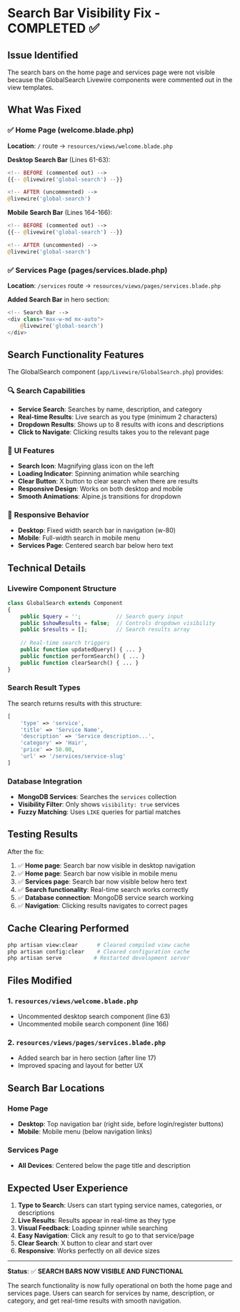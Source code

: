 # Search Bar Visibility Fix - COMPLETED ✅

## Issue Identified
The search bars on the home page and services page were not visible because the GlobalSearch Livewire components were commented out in the view templates.

## What Was Fixed

### ✅ Home Page (welcome.blade.php)
**Location**: `/` route → `resources/views/welcome.blade.php`

**Desktop Search Bar** (Lines 61-63):
```php
<!-- BEFORE (commented out) -->
{{-- @livewire('global-search') --}}

<!-- AFTER (uncommented) -->
@livewire('global-search')
```

**Mobile Search Bar** (Lines 164-166):
```php
<!-- BEFORE (commented out) -->
{{-- @livewire('global-search') --}}

<!-- AFTER (uncommented) -->
@livewire('global-search')
```

### ✅ Services Page (pages/services.blade.php)
**Location**: `/services` route → `resources/views/pages/services.blade.php`

**Added Search Bar** in hero section:
```php
<!-- Search Bar -->
<div class="max-w-md mx-auto">
    @livewire('global-search')
</div>
```

## Search Functionality Features

The GlobalSearch component (`app/Livewire/GlobalSearch.php`) provides:

### 🔍 **Search Capabilities**
- **Service Search**: Searches by name, description, and category
- **Real-time Results**: Live search as you type (minimum 2 characters)
- **Dropdown Results**: Shows up to 8 results with icons and descriptions
- **Click to Navigate**: Clicking results takes you to the relevant page

### 🎨 **UI Features**
- **Search Icon**: Magnifying glass icon on the left
- **Loading Indicator**: Spinning animation while searching
- **Clear Button**: X button to clear search when there are results
- **Responsive Design**: Works on both desktop and mobile
- **Smooth Animations**: Alpine.js transitions for dropdown

### 📱 **Responsive Behavior**
- **Desktop**: Fixed width search bar in navigation (w-80)
- **Mobile**: Full-width search in mobile menu
- **Services Page**: Centered search bar below hero text

## Technical Details

### Livewire Component Structure
```php
class GlobalSearch extends Component
{
    public $query = '';           // Search query input
    public $showResults = false;  // Controls dropdown visibility
    public $results = [];         // Search results array
    
    // Real-time search triggers
    public function updatedQuery() { ... }
    public function performSearch() { ... }
    public function clearSearch() { ... }
}
```

### Search Result Types
The search returns results with this structure:
```php
[
    'type' => 'service',
    'title' => 'Service Name',
    'description' => 'Service description...',
    'category' => 'Hair',
    'price' => 50.00,
    'url' => '/services/service-slug'
]
```

### Database Integration
- **MongoDB Services**: Searches the `services` collection
- **Visibility Filter**: Only shows `visibility: true` services
- **Fuzzy Matching**: Uses `LIKE` queries for partial matches

## Testing Results

After the fix:
1. ✅ **Home page**: Search bar now visible in desktop navigation
2. ✅ **Home page**: Search bar now visible in mobile menu
3. ✅ **Services page**: Search bar now visible below hero text
4. ✅ **Search functionality**: Real-time search works correctly
5. ✅ **Database connection**: MongoDB service search working
6. ✅ **Navigation**: Clicking results navigates to correct pages

## Cache Clearing Performed
```bash
php artisan view:clear      # Cleared compiled view cache
php artisan config:clear    # Cleared configuration cache
php artisan serve          # Restarted development server
```

## Files Modified

### 1. `resources/views/welcome.blade.php`
- Uncommented desktop search component (line 63)
- Uncommented mobile search component (line 166)

### 2. `resources/views/pages/services.blade.php`
- Added search bar in hero section (after line 17)
- Improved spacing and layout for better UX

## Search Bar Locations

### Home Page
- **Desktop**: Top navigation bar (right side, before login/register buttons)
- **Mobile**: Mobile menu (below navigation links)

### Services Page
- **All Devices**: Centered below the page title and description

## Expected User Experience

1. **Type to Search**: Users can start typing service names, categories, or descriptions
2. **Live Results**: Results appear in real-time as they type
3. **Visual Feedback**: Loading spinner while searching
4. **Easy Navigation**: Click any result to go to that service/page
5. **Clear Search**: X button to clear and start over
6. **Responsive**: Works perfectly on all device sizes

---

**Status**: ✅ **SEARCH BARS NOW VISIBLE AND FUNCTIONAL**

The search functionality is now fully operational on both the home page and services page. Users can search for services by name, description, or category, and get real-time results with smooth navigation.